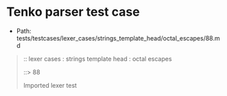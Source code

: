 # Tenko parser test case

- Path: tests/testcases/lexer_cases/strings_template_head/octal_escapes/88.md

> :: lexer cases : strings template head : octal escapes
>
> ::> 88
>
> Imported lexer test
>
> <template head> FourToSeven OctalDigit eol/eof

## FAIL

## Input

`````js
`\51
`````

## Output

_Note: the whole output block is auto-generated. Manual changes will be overwritten!_

Below follow outputs in four parsing modes: sloppy mode, strict mode script goal, module goal, web compat mode (always sloppy).

Note that the output parts are auto-generated by the test runner to reflect actual result.

### Sloppy mode

Parsed with script goal and as if the code did not start with strict mode header.

`````
throws: Lexer error!
    Illegal legacy octal escape in template, where octal escapes are never allowed

`\51
^------- error
`````

### Strict mode

Parsed with script goal but as if it was starting with `"use strict"` at the top.

_Output same as sloppy mode._

### Module goal

Parsed with the module goal.

_Output same as sloppy mode._

### Web compat mode

Parsed in sloppy script mode but with the web compat flag enabled.

_Output same as sloppy mode._
